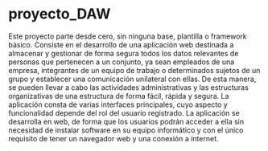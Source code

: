 # proyecto_DAW

Este proyecto parte desde cero, sin ninguna base, plantilla o framework básico.
Consiste en el desarrollo de una aplicación web destinada a almacenar y gestionar de
forma segura todos los datos relevantes de personas que pertenecen a un conjunto, ya sean
empleados de una empresa, integrantes de un equipo de trabajo o determinados sujetos
de un grupo y establecer una comunicación unilateral con ellas.
De esta manera, se pueden llevar a cabo las actividades administrativas y las estructuras
organizativas de una estructura de forma fácil, rápida y segura. La aplicación consta de
varias interfaces principales, cuyo aspecto y funcionalidad depende del rol del usuario
registrado.
La aplicación se desarrolla en web, de forma que los usuarios podrán acceder a ella sin
necesidad de instalar software en su equipo informático y con el único requisito de tener
un navegador web y una conexión a internet.
